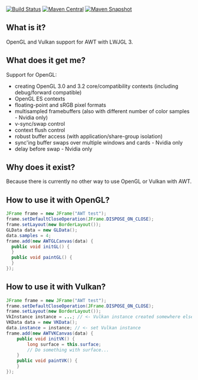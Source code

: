 [![Build Status](https://travis-ci.org/LWJGLX/lwjgl3-awt.svg?branch=master)](https://travis-ci.org/LWJGLX/lwjgl3-awt) [![Maven Central](https://img.shields.io/maven-central/v/org.lwjglx/lwjgl3-awt.svg?label=Maven%20Central)](https://search.maven.org/search?q=g:%22org.lwjglx%22%20AND%20a:%22lwjgl3-awt%22&core=gav) [![Maven Snapshot](https://img.shields.io/nexus/s/https/oss.sonatype.org/org.lwjglx/lwjgl3-awt.svg)](https://oss.sonatype.org/content/repositories/snapshots/org/lwjglx/lwjgl3-awt/)

## What is it?

OpenGL and Vulkan support for AWT with LWJGL 3.

## What does it get me?

Support for OpenGL:
- creating OpenGL 3.0 and 3.2 core/compatibility contexts (including debug/forward compatible)
- OpenGL ES contexts
- floating-point and sRGB pixel formats
- multisampled framebuffers (also with different number of color samples - Nvidia only)
- v-sync/swap control
- context flush control
- robust buffer access (with application/share-group isolation)
- sync'ing buffer swaps over multiple windows and cards - Nvidia only
- delay before swap - Nvidia only

## Why does it exist?

Because there is currently no other way to use OpenGL or Vulkan with AWT.

## How to use it with OpenGL?

```Java
JFrame frame = new JFrame("AWT test");
frame.setDefaultCloseOperation(JFrame.DISPOSE_ON_CLOSE);
frame.setLayout(new BorderLayout());
GLData data = new GLData();
data.samples = 4;
frame.add(new AWTGLCanvas(data) {
  public void initGL() {
  }
  public void paintGL() {
  }
});
```

## How to use it with Vulkan?

```Java
JFrame frame = new JFrame("AWT test");
frame.setDefaultCloseOperation(JFrame.DISPOSE_ON_CLOSE);
frame.setLayout(new BorderLayout());
VkInstance instance = ...; // <- Vulkan instance created somewhere else
VKData data = new VKData();
data.instance = instance; // <- set Vulkan instance
frame.add(new AWTVKCanvas(data) {
    public void initVK() {
        long surface = this.surface;
        // Do something with surface...
    }
    public void paintVK() {
    }
});
```
